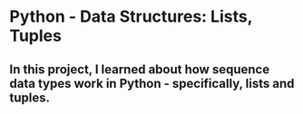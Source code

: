 # Python - Data Structures: Lists, Tuples

## In this project, I learned about how sequence data types work in Python - specifically, lists and tuples.
